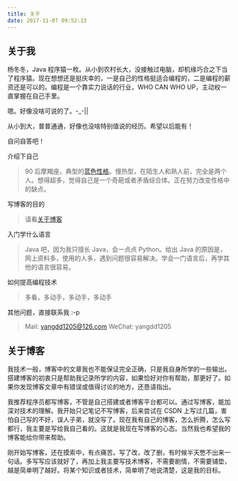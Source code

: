 ```yaml
---
title: 关于
date: 2017-11-07 09:52:13
---
```


## 关于我

杨冬冬，Java 程序猿一枚。从小到农村长大，没接触过电脑，却机缘巧合之下当了程序猿。现在想想还是挺庆幸的，一是自己的性格挺适合编程的，二是编程的薪资还是可以的。编程是一个靠实力说话的行业，WHO CAN WHO UP，主动权一直掌握在自己手里。

嗯。好像没啥可说的了。-_-||

从小到大，普普通通，好像也没啥特别值说的经历。希望以后能有！

自问自答吧！

介绍下自己

> 90 后摩羯座，典型的[蓝色性格](https://baike.baidu.com/item/%E8%93%9D%E8%89%B2%E6%80%A7%E6%A0%BC)。慢热型，在陌生人和熟人前，完全是两个人。想得超多，觉得自己是一个奇葩或者矛盾综合体。正在努力改变性格中的缺点。

写博客的目的

> 请看[关于博客](#关于博客)

入门学什么语言

> Java 吧，因为我只擅长 Java，会一点点 Python。给出 Java 的原因是，网上资料多，使用的人多，遇到问题很容易解决。学会一门语言后，再学其他的语言很容易。

如何提高编程技术

> 多看，多动手，多动手，多动手

其他问题，直接联系我 :-p

>Mail: yangdd1205@126.com
WeChat: yangdd1205



## 关于博客

我技术一般，博客中的文章我也不能保证完全正确，只是我自身所学的一些输出。搭建博客的初衷只是帮助我记录所学的内容，如果恰好对你有帮助，那更好了。如果你发现博客文章中有错误或值得讨论的地方，还恳请指出。

我推荐程序员都写博客，不管是自己搭建或者博客平台都可以。通过写博客，能加深对技术的理解。我开始只记笔记不写博客，后来尝试在 CSDN 上写过几篇，害怕自己写的不好，误人子弟，就没写了。现在我有自己的博客，怎么折腾，怎么写都行，我主要是写给我自己看的。这就是我现在写博客的心态。当然我也希望我的博客能给你带来帮助。

刚开始写博客，还在摸索中，有点痛苦。写了改，改了删，有时候半天憋不出来一句话。多写写应该就好了，再加上我主要写技术博客，不需要剧情，不需要铺垫，越是简单明了越好。将某个知识或者技术，简单明了地说清楚，这是我的目标。




















